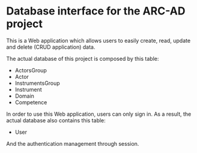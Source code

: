 # Database interface for the ARC-AD project

This is a Web application which allows users to easily create, read, update and delete (CRUD application) data.

The actual database of this project is composed by this table: 

* ActorsGroup
* Actor
* InstrumentsGroup
* Instrument
* Domain
* Competence

In order to use this Web application, users can only sign in. As a result, the actual database also contains this table: 

* User

And the authentication management through session. 
